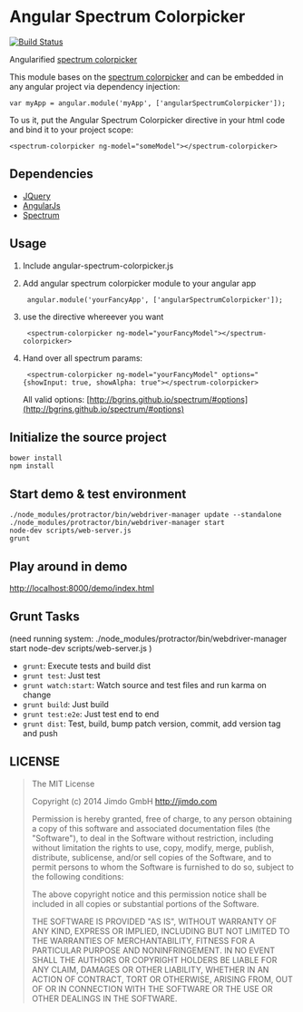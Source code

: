Angular Spectrum Colorpicker
============================

[![Build Status](https://magnum.travis-ci.com/Jimdo/angular-spectrum-colorpicker.png?token=ZtVcRNmVRxsSKaA711h9)](https://magnum.travis-ci.com/Jimdo/angular-spectrum-colorpicker)

Angularified [spectrum colorpicker](http://bgrins.github.io/spectrum/)

This module bases on the [spectrum colorpicker](http://bgrins.github.io/spectrum/)
and can be embedded in any angular project via dependency injection:

	var myApp = angular.module('myApp', ['angularSpectrumColorpicker']);

To us it, put the Angular Spectrum Colorpicker directive in your html code and bind it to your project scope:

	<spectrum-colorpicker ng-model="someModel"></spectrum-colorpicker>


Dependencies
------------

 * [JQuery](http://jquery.com/)
 * [AngularJs](http://angularjs.org/)
 * [Spectrum](http://bgrins.github.io/spectrum/)


Usage
-----

1. Include angular-spectrum-colorpicker.js
2. Add angular spectrum colorpicker module to your angular app

		angular.module('yourFancyApp', ['angularSpectrumColorpicker']);

3. use the directive whereever you want

		<spectrum-colorpicker ng-model="yourFancyModel"></spectrum-colorpicker>

4. Hand over all spectrum params:

		<spectrum-colorpicker ng-model="yourFancyModel" options="{showInput: true, showAlpha: true"></spectrum-colorpicker>

	All valid options: [http://bgrins.github.io/spectrum/#options](http://bgrins.github.io/spectrum/#options)


Initialize the source project
-----------------------------

	bower install
	npm install


Start demo & test environment
-----------------------------

	./node_modules/protractor/bin/webdriver-manager update --standalone
	./node_modules/protractor/bin/webdriver-manager start
	node-dev scripts/web-server.js
	grunt


Play around in demo
-------------------

[http://localhost:8000/demo/index.html](http://localhost:8000/demo/index.html)



Grunt Tasks
-----------

(need running system:
  ./node_modules/protractor/bin/webdriver-manager start
  node-dev scripts/web-server.js
)

 * `grunt`: Execute tests and build dist
 * `grunt test`: Just test
 * `grunt watch:start`: Watch source and test files and run karma on change
 * `grunt build`: Just build
 * `grunt test:e2e`: Just test end to end
 * `grunt dist`: Test, build, bump patch version, commit, add version tag and push



LICENSE
-------

> The MIT License
>
> Copyright (c) 2014 Jimdo GmbH http://jimdo.com
>
> Permission is hereby granted, free of charge, to any person obtaining a copy
> of this software and associated documentation files (the "Software"), to deal
> in the Software without restriction, including without limitation the rights
> to use, copy, modify, merge, publish, distribute, sublicense, and/or sell
> copies of the Software, and to permit persons to whom the Software is
> furnished to do so, subject to the following conditions:
>
> The above copyright notice and this permission notice shall be included in
> all copies or substantial portions of the Software.
>
> THE SOFTWARE IS PROVIDED "AS IS", WITHOUT WARRANTY OF ANY KIND, EXPRESS OR
> IMPLIED, INCLUDING BUT NOT LIMITED TO THE WARRANTIES OF MERCHANTABILITY,
> FITNESS FOR A PARTICULAR PURPOSE AND NONINFRINGEMENT. IN NO EVENT SHALL THE
> AUTHORS OR COPYRIGHT HOLDERS BE LIABLE FOR ANY CLAIM, DAMAGES OR OTHER
> LIABILITY, WHETHER IN AN ACTION OF CONTRACT, TORT OR OTHERWISE, ARISING FROM,
> OUT OF OR IN CONNECTION WITH THE SOFTWARE OR THE USE OR OTHER DEALINGS IN
> THE SOFTWARE.
